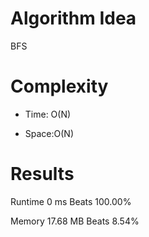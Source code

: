 # Algorithm Idea

BFS

# Complexity

- Time: O(N)

- Space:O(N)

# Results

Runtime
0
ms
Beats
100.00%

Memory
17.68
MB
Beats
8.54%